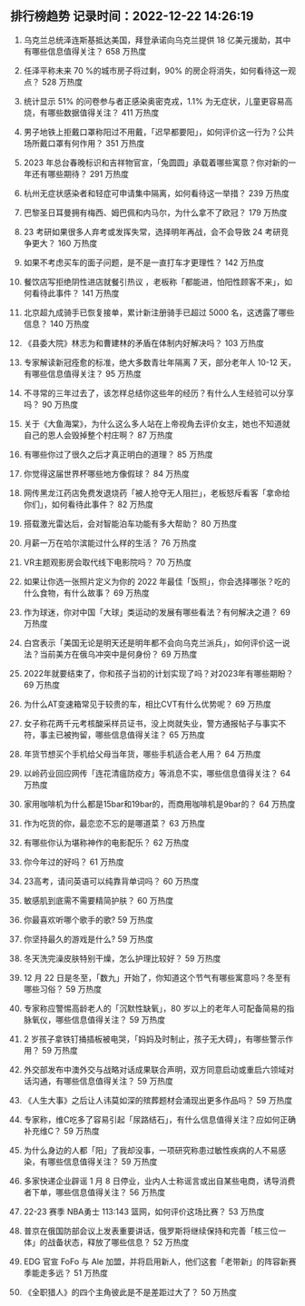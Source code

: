 
## 排行榜趋势 记录时间：2022-12-22 14:26:19
  
  1. 乌克兰总统泽连斯基抵达美国，拜登承诺向乌克兰提供 18 亿美元援助，其中有哪些信息值得关注？ 658 万热度
    
  2. 任泽平称未来 70 %的城市房子将过剩，90% 的房企将消失，如何看待这一观点？ 528 万热度
    
  3. 统计显示 51% 的问卷参与者正感染奥密克戎，1.1% 为无症状，儿童更容易高烧，有哪些数据值得关注？ 411 万热度
    
  4. 男子地铁上拒戴口罩称阳过不用戴，「迟早都要阳」，如何评价这一行为？公共场所戴口罩有何作用？ 351 万热度
    
  5. 2023 年总台春晚标识和吉祥物官宣，「兔圆圆」承载着哪些寓意？你对新的一年还有哪些期待？ 291 万热度
    
  6. 杭州无症状感染者和轻症可申请集中隔离，如何看待这一举措？ 239 万热度
    
  7. 巴黎圣日耳曼拥有梅西、姆巴佩和内马尔，为什么拿不了欧冠？ 179 万热度
    
  8. 23 考研如果很多人弃考或发挥失常，选择明年再战，会不会导致 24 考研竞争更大？ 160 万热度
    
  9. 如果不考虑买车的面子问题，是不是一直打车才更理性？ 142 万热度
    
  10. 餐饮店写拒绝阴性进店就餐引热议 ，老板称「都能进，怕阳性顾客不来」，如何看待此事件？ 141 万热度
    
  11. 北京超九成骑手已恢复接单，累计新注册骑手已超过 5000 名，这透露了哪些信息？ 140 万热度
    
  12. 《县委大院》林志为和曹建林的矛盾在体制内好解决吗？ 103 万热度
    
  13. 专家解读新冠痊愈的标准，绝大多数青壮年隔离 7 天，部分老年人 10-12 天，有哪些信息值得关注？ 95 万热度
    
  14. 不寻常的三年过去了，该怎样总结你这些年的经历？有什么人生经验可以分享吗？ 90 万热度
    
  15. 关于《大鱼海棠》，为什么这么多人站在上帝视角去评价女主，她也不知道就自己的恩人会毁掉整个村庄啊？ 87 万热度
    
  16. 有哪些你过了很久之后才真正明白的道理？ 85 万热度
    
  17. 你觉得这届世界杯哪些地方像假球？ 84 万热度
    
  18. 网传黑龙江药店免费发退烧药「被人抢夺无人阻拦」，老板怒斥看客「拿命给你们」，如何看待此事件？ 82 万热度
    
  19. 搭载激光雷达后，会对智能泊车功能有多大帮助？ 80 万热度
    
  20. 月薪一万在哈尔滨能过什么样的生活？ 76 万热度
    
  21. VR主题观影房会取代线下电影院吗？ 70 万热度
    
  22. 如果让你选一张照片定义为你的 2022 年最佳「饭照」，你会选择哪张？吃的什么食物，有什么故事？ 69 万热度
    
  23. 作为球迷，你对中国「大球」类运动的发展有哪些看法？有何解决之道？ 69 万热度
    
  24. 白宫表示「美国无论是明天还是明年都不会向乌克兰派兵」，如何评价这一说法？当前美方在俄乌冲突中是何身份？ 69 万热度
    
  25. 2022年就要结束了，你和孩子当初的计划实现了吗？对2023年有哪些期盼？ 69 万热度
    
  26. 为什么AT变速箱常见于较贵的车，相比CVT有什么优势呢？ 69 万热度
    
  27. 女子称花两千元考核酸采样员证书，没上岗就失业，警方通报帖子与事实不符，事主已被拘留，哪些信息值得关注？ 65 万热度
    
  28. 年货节想买个手机给父母当年货，哪些手机适合老人用？ 64 万热度
    
  29. 以岭药业回应网传「连花清瘟防疫方」等消息不实，哪些信息值得关注？ 64 万热度
    
  30. 家用咖啡机为什么都是15bar和19bar的，而商用咖啡机是9bar的？ 64 万热度
    
  31. 作为吃货的你，最恋恋不忘的是哪道菜？ 63 万热度
    
  32. 有哪些你认为堪称神作的电影配乐？ 62 万热度
    
  33. 你今年过的好吗？ 61 万热度
    
  34. 23高考，请问英语可以纯靠背单词吗？ 60 万热度
    
  35. 敏感肌到底需不需要精简护肤？ 60 万热度
    
  36. 你最喜欢听哪个歌手的歌? 59 万热度
    
  37. 你坚持最久的游戏是什么? 59 万热度
    
  38. 冬天洗完澡皮肤特别干燥，怎么护理比较好？ 59 万热度
    
  39. 12 月 22 日是冬至，「数九」开始了，你知道这个节气有哪些寓意吗？冬至有哪些习俗？ 59 万热度
    
  40. 专家称应警惕高龄老人的「沉默性缺氧」，80 岁以上的老年人可配备简易的指脉氧仪，哪些信息值得关注？ 59 万热度
    
  41. 2 岁孩子拿铁钉捅插板被电哭，「妈妈及时制止，孩子无大碍」，有哪些警示作用？ 59 万热度
    
  42. 外交部发布中澳外交与战略对话成果联合声明，双方同意启动或重启六领域对话沟通，有哪些信息值得关注？ 59 万热度
    
  43. 《人生大事》之后让人讳莫如深的殡葬题材会涌现出更多作品吗？ 59 万热度
    
  44. 专家称，维C吃多了容易引起「尿路结石」，有什么信息值得关注？应如何正确补充维C？ 59 万热度
    
  45. 为什么身边的人都「阳」了我却没事，一项研究称患过敏性疾病的人不易感染，有哪些信息值得关注？ 59 万热度
    
  46. 多家快递企业辟谣 1 月 8 日停业，业内人士称谣言或出自某些电商，诱导消费者下单，哪些信息值得关注？ 56 万热度
    
  47. 22-23 赛季 NBA勇士 113:143 篮网，如何评价这场比赛？ 53 万热度
    
  48. 普京在俄国防部会议上发表重要讲话，俄罗斯将继续保持和完善「核三位一体」的战备状态，释放了哪些信息？ 52 万热度
    
  49. EDG 官宣 FoFo 与 Ale 加盟，并将启用新人，他们这套「老带新」的阵容新赛季能走多远？ 51 万热度
    
  50. 《全职猎人》的四个主角彼此是不是差距过大了？ 50 万热度
    